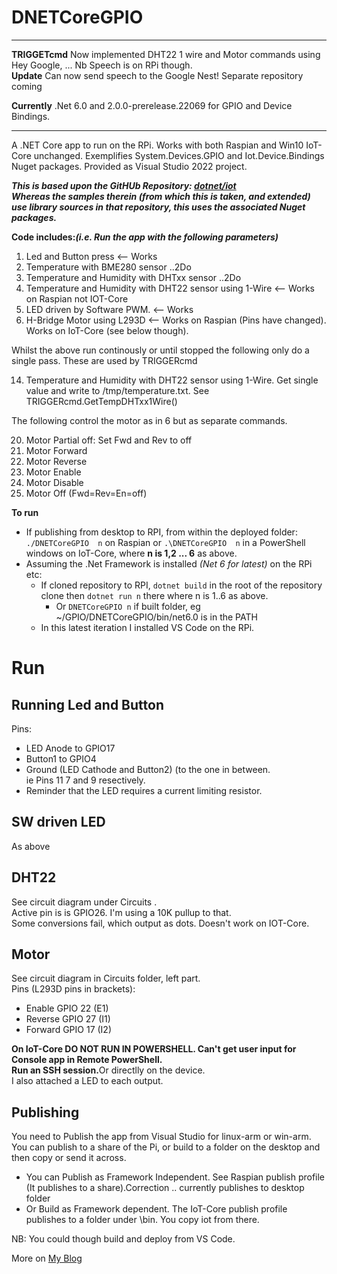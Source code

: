 # DNETCoreGPIO

<hr/>

**TRIGGETcmd** Now implemented DHT22 1 wire and Motor commands using Hey Google, ... Nb Speech is on RPi though.  
**Update** Can now send speech to the Google Nest! Separate repository coming

**Currently** .Net 6.0 and 2.0.0-prerelease.22069 for GPIO and Device Bindings.

<hr/>

A .NET Core app to run on the RPi. Works with both Raspian and Win10 IoT-Core unchanged.
Exemplifies System.Devices.GPIO and Iot.Device.Bindings Nuget packages. Provided as Visual Studio 2022 project.

_**This is based upon the GitHUb Repository: [dotnet/iot](https://github.com/dotnet/iot)<br>
Whereas the samples therein (from which this is taken, and extended) use library sources in that repository, this uses the associated Nuget packages.**_

**Code includes:_(i.e. Run the app with the following parameters)_**

1. Led and Button press  <-- Works
2. Temperature with BME280 sensor  ..2Do
3. Temperature and Humidity with DHTxx sensor  ..2Do
4. Temperature and Humidity with DHT22 sensor using 1-Wire <-- Works on Raspian not IOT-Core
5. LED driven by Software PWM.  <-- Works
6. H-Bridge Motor using L293D <-- Works on Raspian (Pins have changed). Works on IoT-Core (see below though).

Whilst the above run continously or until stopped the following only do a single pass. These are used by TRIGGERcmd

14. Temperature and Humidity with DHT22 sensor using 1-Wire. Get single value and write to /tmp/temperature.txt. See TRIGGERcmd.GetTempDHTxx1Wire()  

The following control the motor as in 6 but as separate commands.

20. Motor Partial off: Set Fwd and Rev to off
21. Motor Forward
22. Motor Reverse
23. Motor Enable
24. Motor Disable
25. Motor Off (Fwd=Rev=En=off)


**To run**  
- If publishing from desktop to RPI, from within the deployed folder: ```./DNETCoreGPIO  n``` on Raspian or ```.\DNETCoreGPIO  n``` in a PowerShell windows on IoT-Core,  where **n is 1,2 ... 6** as above.
- Assuming the .Net Framework is installed _(Net 6 for latest)_ on the RPi etc:
  - If cloned repository to RPI, ```dotnet build``` in the root of the repository clone then ```dotnet run n``` there where n is 1..6 as above.
    - Or ```DNETCoreGPIO n``` if built folder, eg ~/GPIO/DNETCoreGPIO/bin/net6.0 is in the PATH
  - In this latest iteration I installed VS Code on the RPi.

# Run
## Running Led and Button
Pins:
- LED Anode to GPIO17
- Button1 to GPIO4
- Ground (LED Cathode and Button2) (to the one in between. <br>ie Pins 11 7 and 9 resectively.
- Reminder that the LED requires a current limiting resistor.
## SW driven LED
As above
## DHT22
See circuit diagram under Circuits  .<br> Active pin is is GPIO26. I'm using a 10K pullup to that. <br>Some conversions fail, which output as dots. Doesn't work on IOT-Core.
## Motor
See circuit diagram in Circuits folder, left part. <br>Pins (L293D pins in brackets):
- Enable  GPIO 22 (E1)
- Reverse GPIO 27 (I1) 
- Forward GPIO 17 (I2)
<p>
<b>On IoT-Core DO NOT RUN IN POWERSHELL.  Can't get user input for Console app in Remote PowerShell.<br> Run an SSH session.</b>Or directlly on the device.<br>
I also attached a LED to each output.

## Publishing
You need to Publish the app from Visual Studio for linux-arm or win-arm. You can publish to a share of the Pi, or build to a folder on the desktop and then copy or send it across.

- You can Publish as Framework Independent. See Raspian publish profile (It publishes to a share).Correction .. currently publishes to desktop folder
- Or Build as Framework dependent. The IoT-Core publish profile publishes to a folder under \bin. You copy iot from there.

NB: You could though build and deploy from VS Code.

More on [My Blog](https://davidjones.sportronics.com.au)
